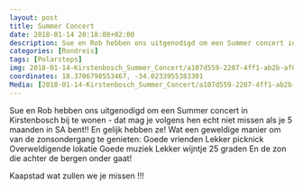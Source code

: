 ```yaml
---
layout: post
title: Summer Concert
date: 2018-01-14 20:18:08+02:00
description: Sue en Rob hebben ons uitgenodigd om een Summer concert in Kirstenbosch bij te wonen - dat mag je volgens hen echt niet missen als je 5 maanden in SA bent!! 
categories: [Rondreis]
tags: [Polarsteps]
img: 2018-01-14-Kirstenbosch_Summer_Concert/a107d559-2207-4ff1-ab2b-af0fbfab9b9a_image.jpg
coordinates: 18.3706798553467, -34.0233955383301
Media: [2018-01-14-Kirstenbosch_Summer_Concert/a107d559-2207-4ff1-ab2b-af0fbfab9b9a_large_image.jpg, 2018-01-14-Kirstenbosch_Summer_Concert/c2f98fd2-fb09-4358-9771-1c18ac22a6e5_large_image.jpg, 2018-01-14-Kirstenbosch_Summer_Concert/06227e50-bb59-49c2-8fcb-7abd920a8d23_large_image.jpg, 2018-01-14-Kirstenbosch_Summer_Concert/06d3efb9-30f1-4e8e-a588-fa7735865ee4_large_image.jpg, 2018-01-14-Kirstenbosch_Summer_Concert/fef84a0d-81cb-41bf-9129-766437348a1a_large_image.jpg, 2018-01-14-Kirstenbosch_Summer_Concert/a5a16113-46d5-4f67-a97e-a032f30c4c2c_large_image.jpg, 2018-01-14-Kirstenbosch_Summer_Concert/3b5cc3e9-bd1c-406a-a820-80db7a201ac9_large_image.jpg, 2018-01-14-Kirstenbosch_Summer_Concert/97808444-b35f-4866-842a-c8d9e223a8cf_large_image.jpg, 2018-01-14-Kirstenbosch_Summer_Concert/fc2360c4-61f2-4d6b-b7fb-d902c862c4a6_large_image.jpg, 2018-01-14-Kirstenbosch_Summer_Concert/5c88c5ee-7c46-40f2-8fbc-a37f6bcf855d_large_image.jpg, 2018-01-14-Kirstenbosch_Summer_Concert/c22d47d0-97b4-4cad-8dc9-2e9018333eac_large_image.jpg, 2018-01-14-Kirstenbosch_Summer_Concert/0f0a11dc-3795-445a-a499-7efa1156a565_large_image.jpg, 2018-01-14-Kirstenbosch_Summer_Concert/496945a6-847d-4bcb-bfa4-158421a40b61_large_image.jpg, 2018-01-14-Kirstenbosch_Summer_Concert/58d94ef1-e1fa-467d-806b-e7b22c2b5ca3_large_image.jpg, 2018-01-14-Kirstenbosch_Summer_Concert/ac8f8b65-2d53-4006-9177-0916c7c8285d_large_image.jpg]
---
```

Sue en Rob hebben ons uitgenodigd om een Summer concert in Kirstenbosch bij te wonen - dat mag je volgens hen echt niet missen als je 5 maanden in SA bent!! En gelijk hebben ze! Wat een geweldige manier om van de zonsondergang te genieten: 
Goede vrienden
Lekker picknick
Overweldigende lokatie 
Goede muziek
Lekker wijntje
25 graden
En de zon die achter de bergen onder gaat! 

Kaapstad wat zullen we je missen !!! 
